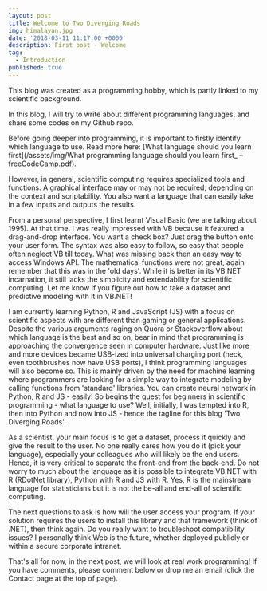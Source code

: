 ```yaml
---
layout: post
title: Welcome to Two Diverging Roads
img: himalayan.jpg
date: '2018-03-11 11:17:00 +0000'
description: First post - Welcome
tag:
  - Introduction
published: true
---
```

This blog was created as a programming hobby, which is partly linked to my scientific background.

In this blog, I will try to write about different programming languages, and share some codes on my Github repo.

Before going deeper into programming, it is important to firstly identify which language to use. Read more here: [What language should you learn first](/assets/img/What programming language should you learn first_ – freeCodeCamp.pdf).

However, in general, scientific computing requires specialized tools and functions. A graphical interface may or may not be required, depending on the context and scriptability. You also want a language that can easily take in a few inputs and outputs the results.

From a personal perspective, I first learnt Visual Basic (we are talking about 1995). At that time, I was really impressed with VB because it featured a drag-and-drop interface. You want a check box? Just drag the button onto your user form. The syntax was also easy to follow, so easy that people often neglect VB till today. What was missing back then an easy way to access Windows API. The mathematical functions were not great, again remember that this was in the 'old days'. While it is better in its VB.NET incarnation, it still lacks the simplicity and extendability for scientific computing. Let me know if you figure out how to take a dataset and predictive modeling with it in VB.NET!

I am currently learning Python, R and JavaScript (JS) with a focus on scientific aspects with are different than gaming or general applications. Despite the various arguments raging on Quora or Stackoverflow about which language is the best and so on, bear in mind that programming is approaching the convergence seen in computer hardware. Just like more and more devices became USB-ized into universal charging port (heck, even toothbrushes now have USB ports), I think programming languages will also become so. This is mainly driven by the need for machine learning where programmers are looking for a simple way to integrate modeling by calling functions from 'standard' libraries. You can create neural network in Python, R and JS - easily! So begins the quest for beginners in scientific programming - what language to use? Well, initially, I was tempted into R, then into Python and now into JS - hence the tagline for this blog 'Two Diverging Roads'.

As a scientist, your main focus is to get a dataset, process it quickly and give the result to the user. No one really cares how you do it (pick your language), especially your colleagues who will likely be the end users. Hence, it is very critical to separate the front-end from the back-end. Do not worry to much about the language as it is possible to integrate VB.NET with R (RDotNet library), Python with R and JS with R. Yes, R is the mainstream language for statisticians but it is not the be-all and end-all of scientific computing.

The next questions to ask is how will the user access your program. If your solution requires the users to install this library and that framework (think of .NET), then think again. Do you really want to troubleshoot compatibility issues? I personally think Web is the future, whether deployed publicly or within a secure corporate intranet.

That's all for now, in the next post, we will look at real work programming! If you have comments, please comment below or drop me an email (click the Contact page at the top of page).
